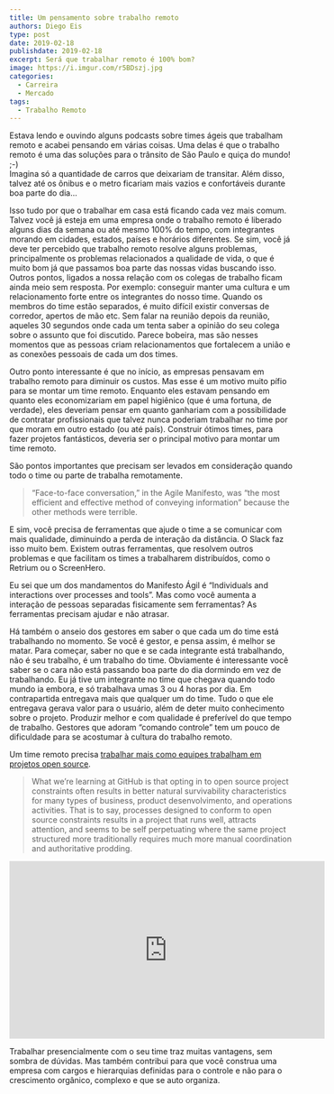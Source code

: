 ```yaml
---
title: Um pensamento sobre trabalho remoto
authors: Diego Eis
type: post
date: 2019-02-18
publishdate: 2019-02-18
excerpt: Será que trabalhar remoto é 100% bom?
image: https://i.imgur.com/r5BDszj.jpg
categories:
  - Carreira
  - Mercado
tags:
  - Trabalho Remoto
---
```


Estava lendo e ouvindo alguns podcasts sobre times ágeis que trabalham remoto e acabei pensando em várias coisas. Uma delas é que o trabalho remoto é uma das soluções para o trânsito de São Paulo e quiça do mundo! ;-)  
Imagina só a quantidade de carros que deixariam de transitar. Além disso, talvez até os ônibus e o metro ficariam mais vazios e confortáveis durante boa parte do dia…

Isso tudo por que o trabalhar em casa está ficando cada vez mais comum. Talvez você já esteja em uma empresa onde o trabalho remoto é liberado alguns dias da semana ou até mesmo 100% do tempo, com integrantes morando em cidades, estados, países e horários diferentes. Se sim, você já deve ter percebido que trabalho remoto resolve alguns problemas, principalmente os problemas relacionados a qualidade de vida, o que é muito bom já que passamos boa parte das nossas vidas buscando isso. Outros pontos, ligados a nossa relação com os colegas de trabalho ficam ainda meio sem resposta. Por exemplo: conseguir manter uma cultura e um relacionamento forte entre os integrantes do nosso time. Quando os membros do time estão separados, é muito difícil existir conversas de corredor, apertos de mão etc. Sem falar na reunião depois da reunião, aqueles 30 segundos onde cada um tenta saber a opinião do seu colega sobre o assunto que foi discutido. Parece bobeira, mas são nesses momentos que as pessoas criam relacionamentos que fortalecem a união e as conexões pessoais de cada um dos times.

Outro ponto interessante é que no início, as empresas pensavam em trabalho remoto para diminuir os custos. Mas esse é um motivo muito pífio para se montar um time remoto. Enquanto eles estavam pensando em quanto eles economizariam em papel higiênico (que é uma fortuna, de verdade), eles deveriam pensar em quanto ganhariam com a possibilidade de contratar profissionais que talvez nunca poderiam trabalhar no time por que moram em outro estado (ou até país). Construir ótimos times, para fazer projetos fantásticos, deveria ser o principal motivo para montar um time remoto.

São pontos importantes que precisam ser levados em consideração quando todo o time ou parte de trabalha remotamente.

> “Face-to-face conversation,” in the Agile Manifesto, was “the most efficient and effective method of conveying information” because the other methods were terrible.

E sim, você precisa de ferramentas que ajude o time a se comunicar com mais qualidade, diminuindo a perda de interação da distância. O Slack faz isso muito bem. Existem outras ferramentas, que resolvem outros problemas e que facilitam os times a trabalharem distribuídos, como o Retrium ou o ScreenHero.

Eu sei que um dos mandamentos do Manifesto Ágil é “Individuals and interactions over processes and tools”. Mas como você aumenta a interação de pessoas separadas fisicamente sem ferramentas? As ferramentas precisam ajudar e não atrasar.

Há também o anseio dos gestores em saber o que cada um do time está trabalhando no momento. Se você é gestor, e pensa assim, é melhor se matar. Para começar, saber no que e se cada integrante está trabalhando, não é seu trabalho, é um trabalho do time. Obviamente é interessante você saber se o cara não está passando boa parte do dia dormindo em vez de trabalhando. Eu já tive um integrante no time que chegava quando todo mundo ia embora, e só trabalhava umas 3 ou 4 horas por dia. Em contrapartida entregava mais que qualquer um do time. Tudo o que ele entregava gerava valor para o usuário, além de deter muito conhecimento sobre o projeto. Produzir melhor e com qualidade é preferível do que tempo de trabalho. Gestores que adoram “comando controle” tem um pouco de dificuldade para se acostumar à cultura do trabalho remoto.

Um time remoto precisa [trabalhar mais como equipes trabalham em projetos open source](http://2ndscale.com/rtomayko/2012/adopt-an-open-source-process-constraints).

> What we’re learning at GitHub is that opting in to open source project constraints often results in better natural survivability characteristics for many types of business, product desenvolvimento, and operations activities. That is to say, processes designed to conform to open source constraints results in a project that runs well, attracts attention, and seems to be self perpetuating where the same project structured more traditionally requires much more manual coordination and authoritative prodding.

<iframe src="https://www.youtube.com/embed/mrONxcyQo4E" allowfullscreen="" frameborder="0" height="315" width="560"></iframe>

Trabalhar presencialmente com o seu time traz muitas vantagens, sem sombra de dúvidas. Mas também contribui para que você construa uma empresa com cargos e hierarquias definidas para o controle e não para o crescimento orgânico, complexo e que se auto organiza.
